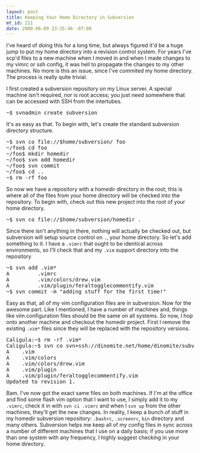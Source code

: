 ```yaml
--- 
layout: post
title: Keeping Your Home Directory in Subversion
mt_id: 211
date: 2008-06-09 23:25:46 -07:00
---
```

I've heard of doing this for a long time, but always figured it'd be a huge jump to put my home directory into a revision control system.  For years I've scp'd files to a new machine when I moved in and when I made changes to my vimrc or ssh config, it was hell to propagate the changes to my other machines.  No more is this an issue, since I've commited my home directory.  The process is really quite trivial.

I first created a subversion repository on my Linux server.  A special machine isn't required, nor is root access; you just need somewhere that can be accessed with SSH from the intertubes.

<pre>
~$ svnadmin create subversion
</pre>

It's as easy as that.  To begin with, let's create the standard subversion directory structure.

<pre>
~$ svn co file://$home/subversion/ foo
~/foo$ cd foo
~/foo$ mkdir homedir
~/foo$ svn add homedir
~/foo$ svn commit
~/foo$ cd ..
~$ rm -rf foo
</pre>

So now we have a repository with a homedir directory in the root; this is where all of the files from your home directory will be checked into the repository.  To begin with, check out this new project into the root of your home directory.

<pre>
~$ svn co file://$home/subversion/homedir .
</pre>

Since there isn't anything in there, nothing will actually be checked out, but subversion will setup source control on `.`, your home directory.  So let's add something to it.  I have a `.vimrc` that ought to be identical across environments, so I'll check that and my `.vim` support directory into the repository

<pre>
~$ svn add .vim*
A         .vimrc
A         .vim/colors/drew.vim
A         .vim/plugin/feraltogglecommentify.vim
~$ svn commit -m "adding stuff for the first time!"
</pre>

Easy as that, all of my vim configuration files are in subversion.  Now for the awesome part.  Like I mentioned, I have a number of machines and, things like vim configuration files should be the same on all systems.  So now, I hop onto another machine and checkout the homedir project.  First I remove the existing `.vim*` files since they will be replaced with the repository versions.

<pre>
Caligula:~$ rm -rf .vim*
Caligula:~$ svn co svn+ssh://dinomite.net/home/dinomite/subversion/homedir .
A    .vim
A    .vim/colors
A    .vim/colors/drew.vim
A    .vim/plugin
A    .vim/plugin/feraltogglecommentify.vim
Updated to revision 1.
</pre>

Bam.  I've now got the exact same files on both machines.  If I'm at the office and find some flash vim option that I want to use, I simply add it to my `.vimrc`, check it in with `svn ci .vimrc` and when I `svn up` from the other machines, they'll get the new changes.  In reality, I keep a bunch of stuff in my homedir subversion repository: `.bashrc`, `.screenrc`, `bin` directory and many others.  Subversion helps me keep all of my config files in sync across a number of different machines that I use on a daily basis; if you use more than one system with any frequency, I highly suggest checking in your home directory.
